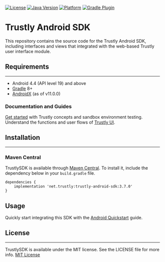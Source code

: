 [![License](https://badgen.net/badge/license/MIT/blue?icon=kotlin)](https://github.com/TrustlyInc/trustly-android/blob/main/LICENSE)
[![Java Version](https://badgen.net/badge/java/8/orange?icon=java)](https://www.oracle.com/java/technologies/javase/jdk8-naming.html)
[![Platform](https://badgen.net/badge/Android/34/green?icon=java)](https://developer.android.com/about/versions/14)
[![Gradle Plugin](https://badgen.net/badge/gradle/v8.0/green?icon=groovy)](https://gradle.org/whats-new/gradle-8)

# Trustly Android SDK

This repository contains the source code for the Trustly Android SDK, including interfaces and views that integrated with the web-based Trustly user interface module.

## Requirements
---
* Android 4.4 (API level 19) and above
* [Gradle](https://gradle.org/releases/) 8+
* [AndroidX](https://developer.android.com/jetpack/androidx/) (as of v11.0.0)

### Documentation and Guides

[Get started](https://amer.developers.trustly.com/payments/docs/getting-started) with Trustly concepts and sandbox environment testing.
Understand the functions and user flows of [Trustly UI](https://amer.developers.trustly.com/payments/docs/sdk).

## Installation
---

### Maven Central

TrustlySDK is available through [Maven Central](https://search.maven.org). To install
it, include the dependency below in your `build.gradle` file.

```
dependencies {
    implementation 'net.trustly:trustly-android-sdk:3.7.0'
}
```

## Usage

Quickly start integrating this SDK with the [Android Quickstart](https://amer.developers.trustly.com/payments/docs/android-quickstart) guide.


## License
___

TrustlySDK is available under the MIT license. See the LICENSE file for more info.
[MIT License](https://github.com/TrustlyInc/trustly-android/blob/main/LICENSE)